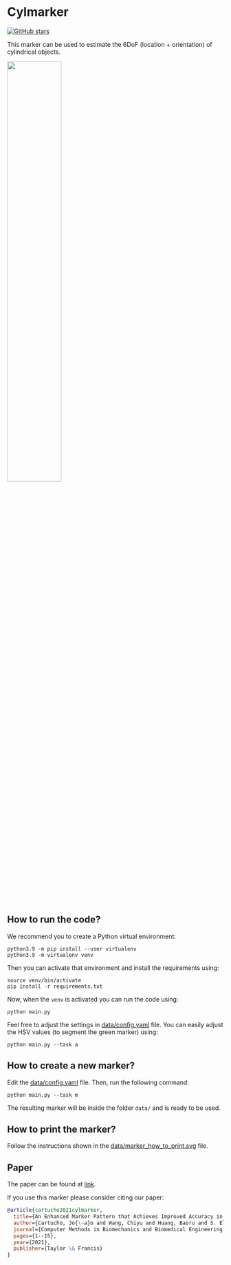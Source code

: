 # Cylmarker

[![GitHub stars](https://img.shields.io/github/stars/Cartucho/cylmarker.svg?style=social&label=Stars)](https://github.com/Cartucho/cylmarker)

This marker can be used to estimate the 6DoF (location + orientation) of cylindrical objects.


<img src="https://user-images.githubusercontent.com/15831541/134814396-bf02f8b6-a3f7-4c33-a19d-171880fcc3e6.png" width="50%">


## How to run the code?

We recommend you to create a Python virtual environment:

```
python3.9 -m pip install --user virtualenv
python3.9 -m virtualenv venv
```

Then you can activate that environment and install the requirements using:
```
source venv/bin/activate
pip install -r requirements.txt
```

Now, when the `venv` is activated you can run the code using:

```
python main.py
```

Feel free to adjust the settings in [data/config.yaml](https://github.com/Cartucho/cylmarker/blob/main/data/config.yaml) file.
You can easily adjust the HSV values (to segment the green marker) using:

```
python main.py --task a
```

## How to create a new marker?

Edit the [data/config.yaml](https://github.com/Cartucho/cylmarker/blob/main/data/config.yaml) file.
Then, run the following command:

```
python main.py --task m
```

The resulting marker will be inside the folder `data/` and is ready to be used.

## How to print the marker?

Follow the instructions shown in the [data/marker_how_to_print.svg](https://github.com/Cartucho/cylmarker/blob/main/data/marker_how_to_print.svg) file.

## Paper

The paper can be found at [link](https://spiral.imperial.ac.uk/bitstream/10044/1/93275/5/21681163.2021.pdf).

If you use this marker please consider citing our paper:

```bibtex
@article{cartucho2021cylmarker,
  title={An Enhanced Marker Pattern that Achieves Improved Accuracy in Surgical Tool Tracking},
  author={Cartucho, Jo{\~a}o and Wang, Chiyu and Huang, Baoru and S. Elson, Daniel and Dariz, Ara and Giannarou, Stamatia},
  journal={Computer Methods in Biomechanics and Biomedical Engineering: Imaging \& Visualization},
  pages={1--15},
  year={2021},
  publisher={Taylor \& Francis}
}
```
